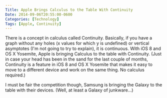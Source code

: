 ```yaml
---
Title: Apple Brings Calculus to the Table With Continuity
Date: 2014-09-06T20:55:00-0600
Categories: [Technology]
Tags: [Apple, Continuity]
---
```


There is a concept in calculus called Continuity. Basically, if you have a graph
without any holes (x values for which y is undefined) or vertical asymptotes
(I'm not going to try to explain), it is continuous.  With iOS 8 and OS X
Yosemite, Apple is bringing Calculus to the table with Continuity. (Just in case
your head has been in the sand for the last couple of months, Continuity is a
feature in iOS 8 and OS X Yosemite that makes it easy to move to a different
device and work on the same thing. No calculus required.)

I must be fair the competition though, Samsung is bringing the Galaxy to the
table with their devices. (Well, at least a Galaxy of junkware...)

